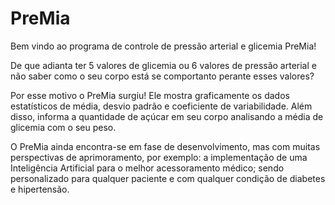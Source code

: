 # PreMia
 Bem vindo ao programa de controle de pressão arterial e glicemia PreMia!
 
 De que adianta ter 5 valores de glicemia ou 6 valores de pressão arterial e não saber como o seu corpo está se comportanto perante esses valores?
 
 Por esse motivo o PreMia surgiu! Ele mostra graficamente os dados estatísticos de média, desvio padrão e coeficiente de variabilidade. Além disso, informa a quantidade de açúcar em seu corpo analisando a média de glicemia com o seu peso.
 
 O PreMia ainda encontra-se em fase de desenvolvimento, mas com muitas perspectivas de aprimoramento, por exemplo: a implementação de uma Inteligência Artificial para o melhor acessoramento médico; sendo personalizado para qualquer paciente e com qualquer condição de diabetes e hipertensão.
